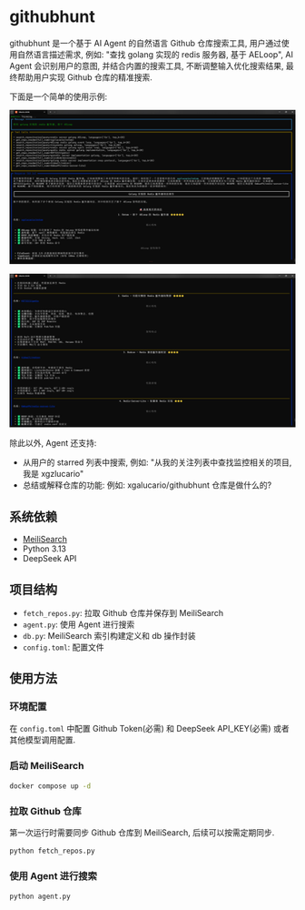 # githubhunt

githubhunt 是一个基于 AI Agent 的自然语言 Github 仓库搜索工具, 用户通过使用自然语言描述需求, 例如: "查找 golang 实现的 redis 服务器, 基于 AELoop", AI Agent 会识别用户的意图, 并结合内置的搜索工具, 不断调整输入优化搜索结果, 最终帮助用户实现 Github 仓库的精准搜索.

下面是一个简单的使用示例:

![image](./example/image.png)

![image2](./example/image2.png)

除此以外, Agent 还支持:

- 从用户的 starred 列表中搜索, 例如: "从我的关注列表中查找监控相关的项目, 我是 xgzlucario"
- 总结或解释仓库的功能: 例如: xgalucario/githubhunt 仓库是做什么的?

## 系统依赖

- [MeiliSearch](https://github.com/meilisearch/meilisearch)
- Python 3.13
- DeepSeek API

## 项目结构

- `fetch_repos.py`: 拉取 Github 仓库并保存到 MeiliSearch
- `agent.py`: 使用 Agent 进行搜索
- `db.py`: MeiliSearch 索引构建定义和 db 操作封装
- `config.toml`: 配置文件

## 使用方法

### 环境配置

在 `config.toml` 中配置 Github Token(必需) 和 DeepSeek API_KEY(必需) 或者其他模型调用配置.

### 启动 MeiliSearch

```bash
docker compose up -d
```

### 拉取 Github 仓库

第一次运行时需要同步 Github 仓库到 MeiliSearch, 后续可以按需定期同步.

```bash
python fetch_repos.py
```

### 使用 Agent 进行搜索

```bash
python agent.py
```
